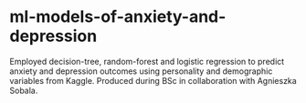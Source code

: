 # ml-models-of-anxiety-and-depression
Employed decision-tree, random-forest and logistic regression to predict anxiety and depression outcomes using personality and demographic variables from Kaggle. Produced during BSc in collaboration with Agnieszka Sobala.

